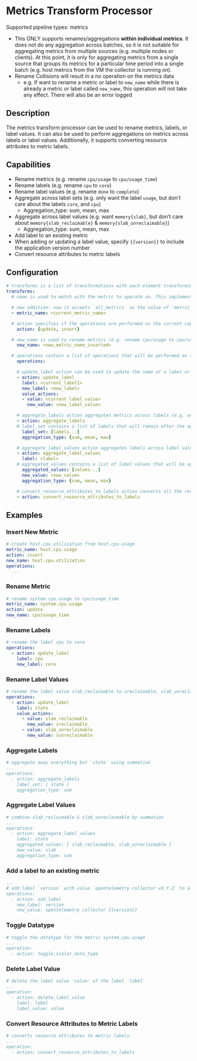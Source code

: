 # Metrics Transform Processor
Supported pipeline types: metrics
- This ONLY supports renames/aggregations **within individual metrics**. It does not do any aggregation across batches, so it is not suitable for aggregating metrics from multiple sources (e.g. multiple nodes or clients). At this point, it is only for aggregating metrics from a single source that groups its metrics for a particular time period into a single batch (e.g. host metrics from the VM the collector is running on).
- Rename Collisions will result in a no operation on the metrics data
  - e.g. If want to rename a metric or label to `new_name` while there is already a metric or label called `new_name`, this operation will not take any effect. There will also be an error logged

## Description
The metrics transform processor can be used to rename metrics, labels, or label values. It can also be used to perform aggregations on metrics across labels or label values. Additionally, it supports converting resource attributes to metric labels. 

## Capabilities
- Rename metrics (e.g. rename `cpu/usage` to `cpu/usage_time`)
- Rename labels (e.g. rename `cpu` to `core`)
- Rename label values (e.g. rename `done` to `complete`)
- Aggregate across label sets (e.g. only want the label `usage`, but don’t care about the labels `core`, and `cpu`)
  - Aggregation_type: sum, mean, max
- Aggregate across label values (e.g. want `memory{slab}`, but don’t care about `memory{slab_reclaimable}` & `memory{slab_unreclaimable}`)
  - Aggregation_type: sum, mean, max
- Add label to an existing metric
- When adding or updating a label value, specify `{{version}}` to include the application version number
- Convert resource attributes to metric labels

## Configuration
```yaml
# transforms is a list of transformations with each element transforming a metric selected by metric name
transforms:
  # name is used to match with the metric to operate on. This implementation doesn’t utilize the filtermetric’s MatchProperties struct because it doesn’t match well with what I need at this phase. All is needed for this processor at this stage is a single name string that can be used to match with selected metrics. The list of metric names and the match type in the filtermetric’s MatchProperties struct are unnecessary. Also, based on the issue about improving filtering configuration, it seems like this struct is subject to be slightly modified.

  # new addition: now it accepts `all_metrics` as the value of 'metric_name' field. This batch operation applies changes to all the metrics. However, currently, it only works and is tested for the 'convert_resource_attributes_to_labels' operation. For other operations (e.g. update_label, add_label), it may not work properly. But, it shouldn't break existing user experience.
  - metric_name: <current_metric_name>

  # action specifies if the operations are performed on the current copy of the metric or on a newly created metric that will be inserted
    action: {update, insert}

  # new_name is used to rename metrics (e.g. rename cpu/usage to cpu/usage_time) if action is insert, new_name is required
    new_name: <new_metric_name_inserted>

  # operations contain a list of operations that will be performed on the selected metrics. Each operation block is a key-value pair, where the key can be any arbitrary string set by the users for readability, and the value is a struct with fields required for operations. The action field is important for the processor to identify exactly which operation to perform 
    operations:

    # update_label action can be used to update the name of a label or the values of this label (e.g. rename label `cpu` to `core`)
    - action: update_label
      label: <current_label1>
      new_label: <new_label>
      value_actions:
      - value: <current_label_value>
        new_value: <new_label_value>

    # aggregate_labels action aggregates metrics across labels (e.g. only want the label `usage`, but don’t care about the labels `core`, and `cpu`)
    - action: aggregate_labels
    # label_set contains a list of labels that will remain after the aggregation. The excluded labels will be aggregated by the way specified by aggregation_type.
      label_set: [labels...]
      aggregation_type: {sum, mean, max}

    # aggregate_label_values action aggregates labels across label values (e.g. want memory{slab}, but don’t care about memory{slab_reclaimable} & memory{slab_unreclaimable})
    - action: aggregate_label_values
      label: <label>
    # aggregated_values contains a list of label values that will be aggregated by the way specified by aggregation_type into new_value. The excluded label values will remain.
      aggregated_values: [values...]
      new_value: <new_value> 
      aggregation_type: {sum, mean, max}

    # convert_resource_attributes_to_labels action converts all the resourde attributes to metric labels by default. Right now, it doesn't support selecting specific resource attributes as metric labels.
    - action: convert_resource_attributes_to_labels
```

## Examples

### Insert New Metric
```yaml
# create host.cpu.utilization from host.cpu.usage
metric_name: host.cpu.usage
action: insert
new_name: host.cpu.utilization
operations:
  ...
```

### Rename Metric
```yaml
# rename system.cpu.usage to cpu/usage_time
metric_name: system.cpu.usage
action: update
new_name: cpu/usage_time
```

### Rename Labels
```yaml
# rename the label cpu to core
operations:
  - action: update_label
    label: cpu
    new_label: core
```

### Rename Label Values
```yaml
# rename the label value slab_reclaimable to sreclaimable, slab_unreclaimable to sunreclaimable
operations:
  - action: update_label
    label: state
    value_actions:
      - value: slab_reclaimable
        new_value: sreclaimable
      - value: slab_unreclaimable
        new_value: sunreclaimable
```

### Aggregate Labels
```yaml
# aggregate away everything but `state` using summation
...
operations:
  - action: aggregate_labels
    label_set: [ state ]
    aggregation_type: sum
```

### Aggregate Label Values
```yaml
# combine slab_reclaimable & slab_unreclaimable by summation
...
operations:
  - action: aggregate_label_values
    label: state
    aggregated_values: [ slab_reclaimable, slab_unreclaimable ]
    new_value: slab 
    aggregation_type: sum
```

### Add a label to an existing metric
```yaml
...
# add label `version` with value `opentelemetry collector vX.Y.Z` to all points
operations:
  - action: add_label
    new_label: version
    new_value: opentelemetry collector {{version}}
```

### Toggle Datatype
```yaml
# toggle the datatype for the metric system.cpu.usage
...
operation:
  - action: toggle_scalar_data_type
```

### Delete Label Value
```yaml
# delete the label value 'value' of the label 'label'
...
operation:
  - action: delete_label_value
    label: label
    label_value: value
```

### Convert Resource Attributes to Metric Labels
```yaml
# converts resource attributes to metric labels. 
...
operation:
  - action: convert_resource_attributes_to_labels
```
